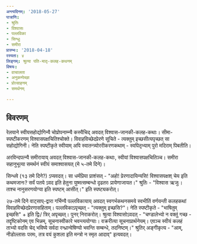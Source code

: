 ```yaml
---
अन्त्यदिनम्: '2018-05-27'
पात्राणि:
- श्रुतिः
- विश्वासः
- पल्लविका
- सिन्धुः
- समीरा
प्रारम्भः: '2018-04-18'
रस्यता: ४
लिङ्गम्: श्रुत्या पति-मातृ-कलह-कथनम्
विषयः:
- वाचालता
- अनुकम्पेच्छा
- प्रोत्साहनम्
- समर्थनम्

---
```


## विवरणम्
रेलयाने स्वीयसहोद्योगिन्यै चोप्रोपनाम्न्यै कस्यैचिद् अवदत् विश्वास-जानकी-कलह-कथाः। सीमा-स्पष्टीकरणम् विश्वासपक्षचितिश्चोक्ते। विवाहविच्छेदप्रेरणे सूचिते - त्यक्तुम् इच्छसीत्यपृच्छत् सा सहोद्योगिनी। नेति स्पष्टीकृते स्वीयाम् अपि स्वातन्त्र्योररीकरणकथाम् - स्वपितृभ्याम् पुरो मदिराम् पिबतीति।

अरविन्दपत्न्यै समीरायाय् अवदत् विश्वास-जानकी-कलह-कथाः, स्वीयां विश्वासपक्षचितिञ्च। समीरा सहानुभूत्या समर्थनं स्वीयं समाश्वासयत् (मे ५-तमे दिने)।

सिन्धवे (१३ तमे दिने?) ऽप्यवदत्। सा धर्मप्रिया प्राशंसत् - "अहो! प्रेरणादायिन्यसि! विश्वासपक्षश् चेय इति कथमजानः? सर्वं पतये ऽवद इति हेतुना युष्मत्सम्बन्धो दृढतरः प्रायेणाजायत।" श्रुतिः - "विश्वास ऋजुः। ताश्च नानुसरणयोग्या इति स्पष्टम् आसीत्।" इति स्पष्ट्यकरोत्।

२७-तमे दिने वाट्साप्-द्वारा गर्भिण्यै पल्लविकायाय् अवदत् स्वगर्भकथनसमये स्वभीतिं वर्णयन्ती कलहकथां विवाहविच्छेदप्रेरणासहिताम्। पल्लविकाऽपृच्छत् - "त्यक्तुम् इच्छसि?"। नेति स्पष्टीकृते - "भाषितुम् इच्छसि" + इति द्विः/ त्रिर् अपृच्छत्। पुनर् निराकरोत्। श्रुत्वा विश्वासोऽवदत् - "चण्डालेभ्यो न वक्तुं गच्छ - तद्दृष्टिकोनम् एव भिन्नम्, सूचनास्वीकारे भवन्त्ययोग्याः।  वक्ररीत्या सूचनाप्रार्थनेयम्।
एवञ्च स्वीयं कलहं ताभ्यो वदसि चेद् भविष्ये सर्वदा रन्ध्रान्वेषिण्यो भवन्ति सम्बन्धे, तदनिष्टम्।" श्रुतिर् अङ्गीकृत्य - "आम्, नीडोल्लासः परमः, तत्र वयं कुशला इति मन्त्रो न स्मृत आदाव्" इत्यवदत्।

